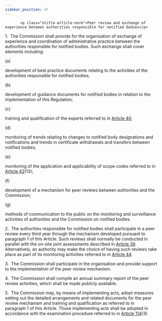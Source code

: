 ```yaml
---
sidebar_position: 47
---
```

           <p class="stitle-article-norm">Peer review and exchange of experience between authorities responsible for notified bodies</p>
   <p class="norm">1.&nbsp;&nbsp;The Commission shall provide for the 
organisation of exchange of experience and coordination of 
administrative practice between the authorities responsible for notified
 bodies. Such exchange shall cover elements including:</p>
   <div class="grid-container grid-list">
      <div class="list grid-list-column-1">
         <span>(a)&nbsp;</span>
      </div>
      <div class="grid-list-column-2">
         <p class="norm">development of best practice documents relating to the activities of the authorities responsible for notified bodies;</p>
      </div>
   </div>
   <div class="grid-container grid-list">
      <div class="list grid-list-column-1">
         <span>(b)&nbsp;</span>
      </div>
      <div class="grid-list-column-2">
         <p class="norm">development of guidance documents for notified bodies in relation to the implementation of this Regulation;</p>
      </div>
   </div>
   <div class="grid-container grid-list">
      <div class="list grid-list-column-1">
         <span>(c)&nbsp;</span>
      </div>
      <div class="grid-list-column-2">
         <p class="norm">training and qualification of the experts referred to in <a href='../CHAPTER IV/Article 40 - Nomination of experts for joint assessment of applications for notification'> Article 40</a>;</p>
      </div>
   </div>
   <div class="grid-container grid-list">
      <div class="list grid-list-column-1">
         <span>(d)&nbsp;</span>
      </div>
      <div class="grid-list-column-2">
         <p class="norm">monitoring of trends relating to changes to 
notified body designations and notifications and trends in certificate 
withdrawals and transfers between notified bodies;</p>
      </div>
   </div>
   <div class="grid-container grid-list">
      <div class="list grid-list-column-1">
         <span>(e)&nbsp;</span>
      </div>
      <div class="grid-list-column-2">
         <p class="norm">monitoring of the application and applicability of scope codes referred to in <a href='../CHAPTER IV/Article 42 - Designation and notification procedure'> Article 42</a>(13);</p>
      </div>
   </div>
   <div class="grid-container grid-list">
      <div class="list grid-list-column-1">
         <span>(f)&nbsp;</span>
      </div>
      <div class="grid-list-column-2">
         <p class="norm">development of a mechanism for peer reviews between authorities and the Commission;</p>
      </div>
   </div>
   <div class="grid-container grid-list">
      <div class="list grid-list-column-1">
         <span>(g)&nbsp;</span>
      </div>
      <div class="grid-list-column-2">
         <p class="norm">methods of communication to the public on the 
monitoring and surveillance activities of authorities and the Commission
 on notified bodies.</p>
      </div>
   </div>
   <p class="norm">2.&nbsp;&nbsp;The authorities responsible for 
notified bodies shall participate in a peer review every third year 
through the mechanism developed pursuant to paragraph&nbsp;1 of 
this&nbsp;Article. Such reviews shall normally be conducted in parallel 
with the on-site joint assessments described in <a href='../CHAPTER IV/Article 39 - Assessment of the application'> Article 39</a>. 
Alternatively, an authority may make the choice of having such reviews 
take place as part of its monitoring activities referred to in 
<a href='../CHAPTER IV/Article 44 - Monitoring and reassessment of notified bodies'> Article 44</a>.</p>
   <p class="norm">3.&nbsp;&nbsp;The Commission shall participate in the
 organisation and provide support to the implementation of the peer 
review mechanism.</p>
   <p class="norm">4.&nbsp;&nbsp;The Commission shall compile an annual 
summary report of the peer review activities, which shall be made 
publicly available.</p>
   <p class="norm">5.&nbsp;&nbsp;The Commission may, by means of 
implementing acts, adopt measures setting out the detailed arrangements 
and related documents for the peer review mechanism and training and 
qualification as referred to in paragraph&nbsp;1 of this Article. Those 
implementing acts shall be adopted in accordance with the examination 
procedure referred to in <a href='../CHAPTER X/Article 114 - Committee procedure'> Article 114</a>(3).</p>